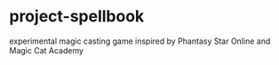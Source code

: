# project-spellbook
experimental magic casting game inspired by Phantasy Star Online and Magic Cat Academy
